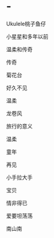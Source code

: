 # -
Ukulele桃子鱼仔


小星星和多年以前


温柔和传奇


传奇


菊花台


好久不见


温柔


龙卷风


旅行的意义


温柔


童年


再见


小手拉大手


宝贝


情非得已


爱要坦荡荡


南山南